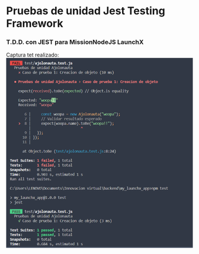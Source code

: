 # Pruebas de unidad Jest Testing Framework

### T.D.D. con JEST para MissionNodeJS LaunchX

Captura tet realizado:
![Captura del_test](https://github.com/Urivan07/my_launchx_app/blob/master/assets/img/testing.PNG)
